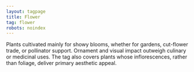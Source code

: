 ```yaml
---
layout: tagpage
title: Flower
tag: flower
robots: noindex
---
```


Plants cultivated mainly for showy blooms, whether for gardens, cut-flower trade, or pollinator support. Ornament and visual impact outweigh culinary or medicinal uses. The tag also covers plants whose inflorescences, rather than foliage, deliver primary aesthetic appeal.
